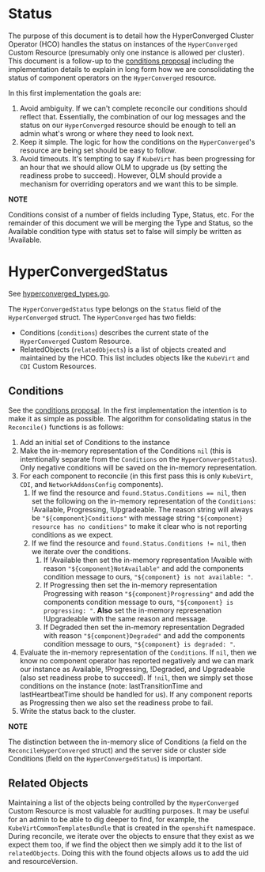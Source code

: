 Status
======

The purpose of this document is to detail how the HyperConverged Cluster
Operator (HCO) handles the status on instances of the `HyperConverged`
Custom Resource (presumably only one instance is allowed per cluster). This
document is a follow-up to the [conditions proposal](conditions.md)
including the implementation details to explain in long form how we are
consolidating the status of component operators on the `HyperConverged`
resource.

In this first implementation the goals are:

1. Avoid ambiguity. If we can't complete reconcile our conditions should reflect
   that. Essentially, the combination of our log messages and the status on our
   `HyperConverged` resource should be enough to tell an admin what's wrong or
   where they need to look next.
1. Keep it simple. The logic for how the conditions on the `HyperConverged`'s
   resource are being set should be easy to follow.
1. Avoid timeouts. It's tempting to say if `KubeVirt` has been progressing for
   an hour that we should allow OLM to upgrade us (by setting the readiness
   probe to succeed). However, OLM should provide a mechanism for overriding
   operators and we want this to be simple.

**NOTE**

Conditions consist of a number of fields including Type, Status, etc. For the
remainder of this document we will be merging the Type and Status, so the
Available condition type with status set to false will simply be written as
!Available.

# HyperConvergedStatus

See [hyperconverged_types.go](../api/v1beta1/hyperconverged_types.go).

The `HyperConvergedStatus` type belongs on the `Status` field of the
`HyperConverged` struct. The `HyperConverged` has two fields:

* Conditions (`conditions`) describes the current state of the `HyperConverged`
    Custom Resource.
* RelatedObjects (`relatedObjects`) is a list of objects created and maintained
    by the HCO. This list includes objects like the `KubeVirt` and `CDI` Custom
    Resources.

## Conditions

See the [conditions proposal](conditions.md). In the first
implementation the intention is to make it as simple as possible. The algorithm
for consolidating status in the `Reconcile()` functions is as follows:

1. Add an initial set of Conditions to the instance
1. Make the in-memory representation of the Conditions `nil` (this is
   intentionally separate from the `Conditions` on the `HyperConvergedStatus`).
   Only negative conditions will be saved on the in-memory representation.
1. For each component to reconcile (in this first pass this is only `KubeVirt`,
   `CDI`, and `NetworkAddonsConfig` components).
   1. If we find the resource and `found.Status.Conditions == nil`, then set the
      following on the in-memory representation of the `Conditions`: !Available,
      Progressing, !Upgradeable. The reason string will always be
      `"${component}Conditions"` with message string `"${component} resource has no
      conditions"` to make it clear who is not reporting conditions as we
      expect.
   1. If we find the resource and `found.Status.Conditions != nil`, then we
      iterate over the conditions.
      1. If !Available then set the in-memory representation !Avaible with
         reason `"${component}NotAvailable"` and add the components condition
         message to ours, `"${component} is not available: "`.
      1. If Progressing then set the in-memory representation Progressing with
         reason `"${component}Progressing"` and add the components condition
         message to ours, `"${component} is progressing: "`. __Also__ set the
         in-memory represenation !Upgradeable with the same reason and message.
      1. If Degraded then set the in-memory representation Degraded with
         reason `"${component}Degraded"` and add the components condition
         message to ours, `"${component} is degraded: "`.
1. Evaluate the in-memory representation of the `Conditions`. If `nil`, then we
   know no component operator has reported negatively and we can mark our
   instance as Available, !Progressing, !Degraded, and Upgradeable (also set
   readiness probe to succeed). If `!nil`, then we simply set those conditions
   on the instance (note: lastTransitionTime and lastHeartbeatTime should be
   handled for us). If any component reports as Progressing then we also set the
   readiness probe to fail.
1. Write the status back to the cluster.

**NOTE**

The distinction between the in-memory slice of Conditions (a field on the
`ReconcileHyperConverged` struct) and the server side or cluster side Conditions
(field on the `HyperConvergedStatus`) is important.

## Related Objects

Maintaining a list of the objects being controlled by the `HyperConverged`
Custom Resource is most valuable for auditing purposes. It may be useful for an
admin to be able to dig deeper to find, for example, the
`KubeVirtCommonTemplatesBundle` that is created in the `openshift` namespace.
During reconcile, we iterate over the objects to ensure that they exist as we
expect them too, if we find the object then we simply add it to the list of
`relatedObjects`. Doing this with the found objects allows us to add the uid and
resourceVersion.
